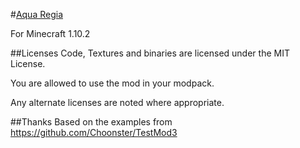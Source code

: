 #[Aqua Regia](http://minecraft.curseforge.com/projects/aqua-regia)

For Minecraft 1.10.2

##Licenses
Code, Textures and binaries are licensed under the MIT License.

You are allowed to use the mod in your modpack.

Any alternate licenses are noted where appropriate.

##Thanks
Based on the examples from https://github.com/Choonster/TestMod3
